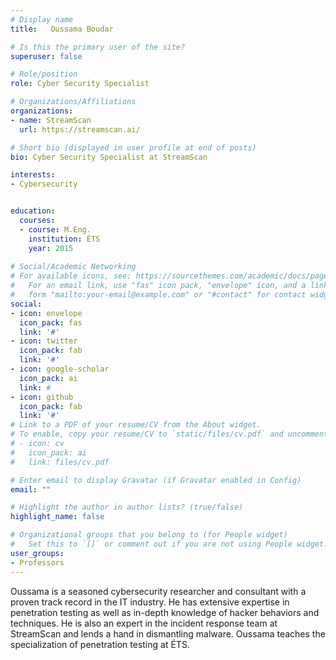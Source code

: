 ```yaml
---
# Display name
title:   Oussama Boudar

# Is this the primary user of the site?
superuser: false

# Role/position
role: Cyber Security Specialist

# Organizations/Affiliations
organizations:
- name: StreamScan
  url: https://streamscan.ai/

# Short bio (displayed in user profile at end of posts)
bio: Cyber Security Specialist at StreamScan

interests:
- Cybersecurity


education:
  courses:
  - course: M.Eng. 
    institution: ÉTS
    year: 2015
 
# Social/Academic Networking
# For available icons, see: https://sourcethemes.com/academic/docs/page-builder/#icons
#   For an email link, use "fas" icon pack, "envelope" icon, and a link in the
#   form "mailto:your-email@example.com" or "#contact" for contact widget.
social:
- icon: envelope
  icon_pack: fas
  link: '#'
- icon: twitter
  icon_pack: fab
  link: '#'
- icon: google-scholar
  icon_pack: ai
  link: #
- icon: github
  icon_pack: fab
  link: '#'
# Link to a PDF of your resume/CV from the About widget.
# To enable, copy your resume/CV to `static/files/cv.pdf` and uncomment the lines below.
# - icon: cv
#   icon_pack: ai
#   link: files/cv.pdf

# Enter email to display Gravatar (if Gravatar enabled in Config)
email: ""

# Highlight the author in author lists? (true/false)
highlight_name: false

# Organizational groups that you belong to (for People widget)
#   Set this to `[]` or comment out if you are not using People widget.
user_groups:
- Professors
---
```


Oussama is a seasoned cybersecurity researcher and consultant with a proven track record in the IT industry. He has extensive expertise in penetration testing as well as in-depth knowledge of hacker behaviors and techniques. He is also an expert in the incident response team at StreamScan and lends a hand in dismantling malware. Oussama teaches the specialization of penetration testing at ÉTS.